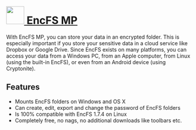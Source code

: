 # [<img src="https://cdn.rawgit.com/AdmiringWorm/chocolatey-packages/5f0cd919f4efe36ff8f82549e7e2ec2fd4594ea4/icons/encfsmp.png" height="48" width="48" /> EncFS MP](https://chocolatey.org/packages/encfsmp)

With EncFS MP, you can store your data in an encrypted folder. This is especially important if you store your sensitive data in a cloud service like Dropbox or Google Drive.
Since EncFS exists on many platforms, you can access your data from a Windows PC, from an Apple computer, from Linux (using the built-in EncFS), or even from an Android device (using Cryptonite).

## Features
- Mounts EncFS folders on Windows and OS X
- Can create, edit, export and change the password of EncFS folders
- Is 100% compatible with EncFS 1.7.4 on Linux
- Completely free, no nags, no additional downloads like toolbars etc.
